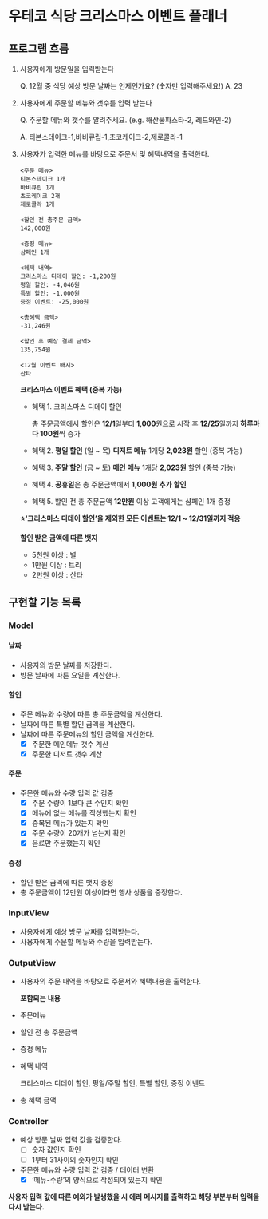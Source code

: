 # 우테코 식당 크리스마스 이벤트 플래너
## 프로그램 흐름
1. 사용자에게 방문일을 입력받는다

    Q. 12월 중 식당 예상 방문 날짜는 언제인가요? (숫자만 입력해주세요!)
    A. 23

2. 사용자에게 주문할 메뉴와 갯수를 입력 받는다

    Q. 주문할 메뉴와 갯수를 알려주세요. (e.g. 해산물파스타-2, 레드와인-2)

    A. 티본스테이크-1,바비큐립-1,초코케이크-2,제로콜라-1

3. 사용자가 입력한 메뉴를 바탕으로 주문서 및 혜택내역을 출력한다.
    ```
    <주문 메뉴>
    티본스테이크 1개
    바비큐립 1개
    초코케이크 2개
    제로콜라 1개
     
    <할인 전 총주문 금액>
    142,000원
     
    <증정 메뉴>
    샴페인 1개
     
    <혜택 내역>
    크리스마스 디데이 할인: -1,200원
    평일 할인: -4,046원
    특별 할인: -1,000원
    증정 이벤트: -25,000원
     
    <총혜택 금액>
    -31,246원
     
    <할인 후 예상 결제 금액>
    135,754원
    
    <12월 이벤트 배지>
    산타
    ```

    **크리스마스 이벤트 혜택 (중복 가능)**
    - 혜택 1.
        크리스마스 디데이 할인

        총 주문금액에서 할인은 **12/1**일부터 **1,000**원으로 시작 후 **12/25**일까지 **하루마다 100원**씩 증가
    - 혜택 2.
        **평일 할인** (일 ~ 목) **디저트 메뉴** 1개당 **2,023원** 할인 (중복 가능)

    - 혜택 3.
        **주말 할인** (금 ~ 토) **메인 메뉴** 1개당 **2,023원** 할인 (중복 가능)

    - 혜택 4.
        **공휴일**은 총 주문금액에서 **1,000원 추가 할인**

    - 혜택 5.
        할인 전 총 주문금액 **12만원** 이상 고객에게는 샴페인 1개 증정

    **⭐️‘크리스마스 디데이 할인’을 제외한 모든 이벤트는 12/1 ~ 12/31일까지 적용**

    **할인 받은 금액에 따른 뱃지**
    - 5천원 이상 : 별
    - 1만원 이상 : 트리
    - 2만원 이상 : 산타

## 구현할 기능 목록

### Model

#### 날짜
- 사용자의 방문 날짜를 저장한다.
- 방문 날짜에 따른 요일을 계산한다.

#### 할인
- 주문 메뉴와 수량에 따른 총 주문금액을 계산한다.
- 날짜에 따른 특별 할인 금액을 계산한다.
- 날짜에 따른 주문메뉴의 할인 금액을 계산한다.
    - [x] 주문한 메인메뉴 갯수 계산
    - [x] 주문한 디저트 갯수 계산

#### 주문
- 주문한 메뉴와 수량 입력 값 검증
    - [x] 주문 수량이 1보다 큰 수인지 확인
    - [x] 메뉴에 없는 메뉴를 작성했는지 확인
    - [x] 중복된 메뉴가 있는지 확인
    - [x] 주문 수량이 20개가 넘는지 확인
    - [x] 음료만 주문했는지 확인

#### 증정
- 할인 받은 금액에 따른 뱃지 증정
- 총 주문금액이 12만원 이상이라면 행사 상품을 증정한다.


### InputView
- 사용자에게 예상 방문 날짜를 입력받는다.
- 사용자에게 주문할 메뉴와 수량을 입력받는다.

### OutputView

- 사용자의 주문 내역을 바탕으로 주문서와 혜택내용을 출력한다.

    **포함되는 내용**

- 주문메뉴
- 할인 전 총 주문금액
- 증정 메뉴
- 혜택 내역
    
    크리스마스 디데이 할인, 평일/주말 할인, 특별 할인, 증정 이벤트
    
- 총 혜택 금액

### Controller
- 예상 방문 날짜 입력 값을 검증한다.
    - [ ]  숫자 값인지 확인
    - [ ]  1부터 31사이의 숫자인지 확인
- 주문한 메뉴와 수량 입력 값 검증 / 데이터 변환
    - [x]  ‘메뉴-수량’의 양식으로 작성되어 있는지 확인

**사용자 입력 값에 따른 예외가 발생했을 시 에러 메시지를 출력하고 해당 부분부터 입력을 다시 받는다.**